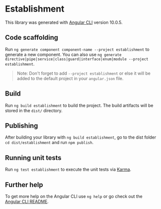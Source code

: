 # Establishment

This library was generated with [Angular CLI](https://github.com/angular/angular-cli) version 10.0.5.

## Code scaffolding

Run `ng generate component component-name --project establishment` to generate a new component. You can also use `ng generate directive|pipe|service|class|guard|interface|enum|module --project establishment`.
> Note: Don't forget to add `--project establishment` or else it will be added to the default project in your `angular.json` file. 

## Build

Run `ng build establishment` to build the project. The build artifacts will be stored in the `dist/` directory.

## Publishing

After building your library with `ng build establishment`, go to the dist folder `cd dist/establishment` and run `npm publish`.

## Running unit tests

Run `ng test establishment` to execute the unit tests via [Karma](https://karma-runner.github.io).

## Further help

To get more help on the Angular CLI use `ng help` or go check out the [Angular CLI README](https://github.com/angular/angular-cli/blob/master/README.md).
